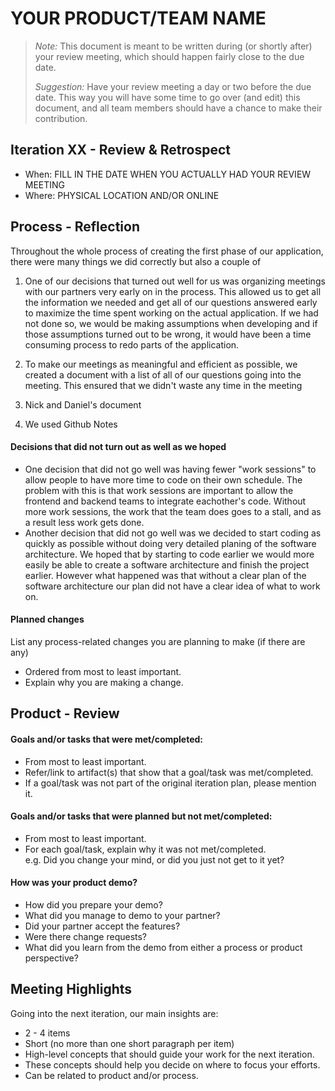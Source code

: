 # YOUR PRODUCT/TEAM NAME

 > _Note:_ This document is meant to be written during (or shortly after) your review meeting, which should happen fairly close to the due date.      
 >      
 > _Suggestion:_ Have your review meeting a day or two before the due date. This way you will have some time to go over (and edit) this document, and all team members should have a chance to make their contribution.


## Iteration XX - Review & Retrospect

 * When: FILL IN THE DATE WHEN YOU ACTUALLY HAD YOUR REVIEW MEETING
 * Where: PHYSICAL LOCATION AND/OR ONLINE

## Process - Reflection
Throughout the whole process of creating the first phase of our application, there were many things we did correctly but also a couple of 

 1) One of our decisions that turned out well for us was organizing meetings with our partners very early on in the process. This allowed us to get all the information we needed and get all of our questions answered early to maximize the time spent working on the actual application. If we had not done so, we would be making assumptions when developing and if those assumptions turned out to be wrong, it would have been a time consuming process to redo parts of the application.

 2) To make our meetings as meaningful and efficient as possible, we created a document with a list of all of our questions going into the meeting. This ensured that we didn't waste any time in the meeting 

 3) Nick and Daniel's document

 4) We used Github Notes

#### Decisions that did not turn out as well as we hoped

 * One decision that did not go well was having fewer "work sessions" to allow people to have more time to code on their own      schedule. The problem with this is that work sessions are important to allow the frontend and backend teams to integrate      eachother's code. Without more work sessions, the work that the team does goes to a stall, and as a result less work gets      done.
 * Another decision that did not go well was we decided to start coding as quickly as possible without doing very detailed        planing of the software architecture. We hoped that by starting to code earlier we would more easily be able to create a      software architecture and finish the project
   earlier. However what happened was that without a clear plan of the software architecture our plan did not have a clear
   idea of what to work on.

#### Planned changes

List any process-related changes you are planning to make (if there are any)

 * Ordered from most to least important.
 * Explain why you are making a change.


## Product - Review

#### Goals and/or tasks that were met/completed:

 * From most to least important.
 * Refer/link to artifact(s) that show that a goal/task was met/completed.
 * If a goal/task was not part of the original iteration plan, please mention it.

#### Goals and/or tasks that were planned but not met/completed:

 * From most to least important.
 * For each goal/task, explain why it was not met/completed.      
   e.g. Did you change your mind, or did you just not get to it yet?

#### How was your product demo?
 * How did you prepare your demo?
 * What did you manage to demo to your partner?
 * Did your partner accept the features?
 * Were there change requests?
 * What did you learn from the demo from either a process or product perspective?

## Meeting Highlights

Going into the next iteration, our main insights are:

 * 2 - 4 items
 * Short (no more than one short paragraph per item)
 * High-level concepts that should guide your work for the next iteration.
 * These concepts should help you decide on where to focus your efforts.
 * Can be related to product and/or process.

